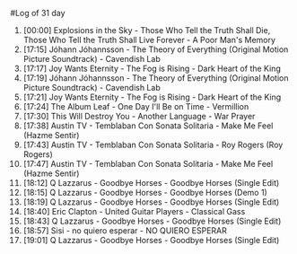 #Log of 31 day

1. [00:00] Explosions in the Sky - Those Who Tell the Truth Shall Die, Those Who Tell the Truth Shall Live Forever - A Poor Man's Memory
1. [17:15] Jóhann Jóhannsson - The Theory of Everything (Original Motion Picture Soundtrack) - Cavendish Lab
1. [17:17] Joy Wants Eternity - The Fog is Rising - Dark Heart of the King
1. [17:19] Jóhann Jóhannsson - The Theory of Everything (Original Motion Picture Soundtrack) - Cavendish Lab
1. [17:21] Joy Wants Eternity - The Fog is Rising - Dark Heart of the King
1. [17:24] The Album Leaf - One Day I'll Be on Time - Vermillion
1. [17:30] This Will Destroy You - Another Language - War Prayer
1. [17:38] Austin TV - Temblaban Con Sonata Solitaria - Make Me Feel (Hazme Sentir)
1. [17:43] Austin TV - Temblaban Con Sonata Solitaria - Roy Rogers (Roy Rogers)
1. [17:47] Austin TV - Temblaban Con Sonata Solitaria - Make Me Feel (Hazme Sentir)
1. [18:12] Q Lazzarus - Goodbye Horses - Goodbye Horses (Single Edit)
1. [18:15] Q Lazzarus - Goodbye Horses - Goodbye Horses (Demo 1)
1. [18:19] Q Lazzarus - Goodbye Horses - Goodbye Horses (Single Edit)
1. [18:40] Eric Clapton - United Guitar Players - Classical Gass
1. [18:43] Q Lazzarus - Goodbye Horses - Goodbye Horses (Single Edit)
1. [18:57] Sisi - no quiero esperar - NO QUIERO ESPERAR
1. [19:01] Q Lazzarus - Goodbye Horses - Goodbye Horses (Single Edit)
